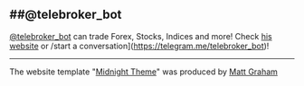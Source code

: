 ##@telebroker_bot
---

[@telebroker_bot](https://telegram.me/telebroker_bot) can trade Forex, Stocks, Indices and more! Check [his website](https://flyingunicorn222.github.io/telebroker_bot) or /start a conversation](https://telegram.me/telebroker_bot)!

---
The website template "[Midnight Theme](https://github.com/mattgraham/midnight)" was produced by [Matt Graham](https://github.com/mattgraham)
